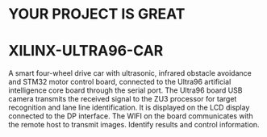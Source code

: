 # YOUR PROJECT IS GREAT
# XILINX-ULTRA96-CAR
A smart four-wheel drive car with ultrasonic, infrared obstacle avoidance and STM32 motor control board, connected to the Ultra96 artificial intelligence core board through the serial port. The Ultra96 board USB camera transmits the received signal to the ZU3 processor for target recognition and lane line identification. It is displayed on the LCD display connected to the DP interface. The WIFI on the board communicates with the remote host to transmit images. Identify results and control information.
